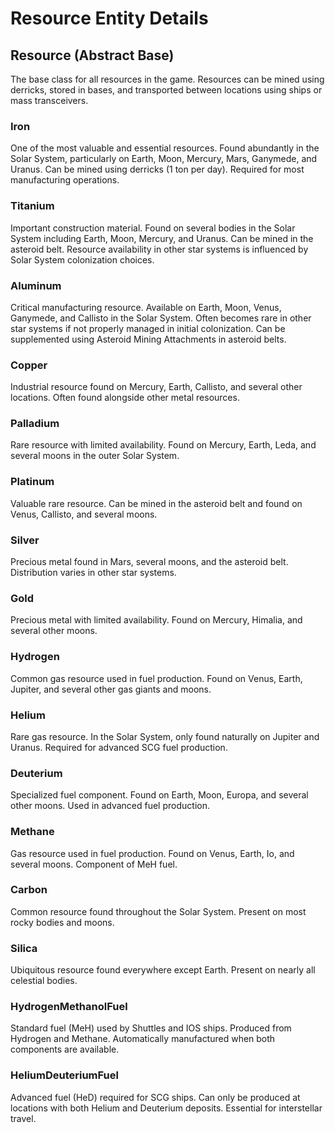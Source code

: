 # Resource Entity Details

## Resource (Abstract Base)
The base class for all resources in the game. Resources can be mined using derricks, stored in bases, and transported between locations using ships or mass transceivers.

### Iron
One of the most valuable and essential resources. Found abundantly in the Solar System, particularly on Earth, Moon, Mercury, Mars, Ganymede, and Uranus. Can be mined using derricks (1 ton per day). Required for most manufacturing operations.

### Titanium
Important construction material. Found on several bodies in the Solar System including Earth, Moon, Mercury, and Uranus. Can be mined in the asteroid belt. Resource availability in other star systems is influenced by Solar System colonization choices.

### Aluminum
Critical manufacturing resource. Available on Earth, Moon, Venus, Ganymede, and Callisto in the Solar System. Often becomes rare in other star systems if not properly managed in initial colonization. Can be supplemented using Asteroid Mining Attachments in asteroid belts.

### Copper
Industrial resource found on Mercury, Earth, Callisto, and several other locations. Often found alongside other metal resources.

### Palladium
Rare resource with limited availability. Found on Mercury, Earth, Leda, and several moons in the outer Solar System.

### Platinum
Valuable rare resource. Can be mined in the asteroid belt and found on Venus, Callisto, and several moons.

### Silver
Precious metal found in Mars, several moons, and the asteroid belt. Distribution varies in other star systems.

### Gold
Precious metal with limited availability. Found on Mercury, Himalia, and several other moons.

### Hydrogen
Common gas resource used in fuel production. Found on Venus, Earth, Jupiter, and several other gas giants and moons.

### Helium
Rare gas resource. In the Solar System, only found naturally on Jupiter and Uranus. Required for advanced SCG fuel production.

### Deuterium
Specialized fuel component. Found on Earth, Moon, Europa, and several other moons. Used in advanced fuel production.

### Methane
Gas resource used in fuel production. Found on Venus, Earth, Io, and several moons. Component of MeH fuel.

### Carbon
Common resource found throughout the Solar System. Present on most rocky bodies and moons.

### Silica
Ubiquitous resource found everywhere except Earth. Present on nearly all celestial bodies.

### HydrogenMethanolFuel
Standard fuel (MeH) used by Shuttles and IOS ships. Produced from Hydrogen and Methane. Automatically manufactured when both components are available.

### HeliumDeuteriumFuel
Advanced fuel (HeD) required for SCG ships. Can only be produced at locations with both Helium and Deuterium deposits. Essential for interstellar travel. 